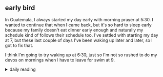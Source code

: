 ## early bird

In Guatemala, I always started my day early with morning prayer at 5:30. I wanted to continue that when I came back, but it's so hard to sleep early because my family doesn't eat dinner early enough and naturally my schedule kind of follows their schedule too. I've settled with starting my day at 7, but these last couple of days I've been waking up later and later, so I got to fix that.

I think I'm going to try waking up at 6:30, just so I'm not so rushed to do my devos on mornings when I have to leave for swim at 9.

<details markdown="1">
<summary>daily reading</summary>

| Dec. 5, 2024 |
| :-------------: |
| [Deut. 9; Ps. 92-93; Isa. 37; Rev. 7](https://blog.swang.cloud/2024/12/03/Bible-year-1.html) |
| [WCF 9; WLC 57-61; WSC 33-36](https://blog.swang.cloud/2024/11/27/westminster-month-1.html) |
| [The Athanasian Creed](https://threeforms.org/the-athanasian-creed/) |

</details>